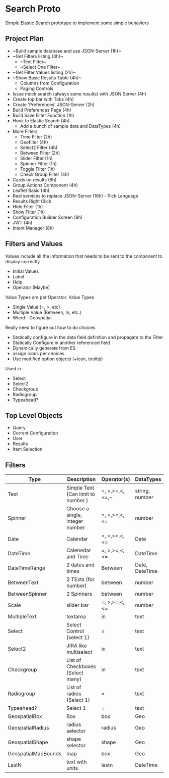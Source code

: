 # Search Proto
Simple Elastic Search prototype to implement some simple behaviors

## Project Plan

* ~Build sample database and use JSON-Server (1h)~
* ~Get Filters listing (4h)~
    * ~Text Filter~
    * ~Select One Filter~
* ~Get Filter Values listing (2h)~
* ~Show Basic Results Table  (4h)~
    * Columns from Configuration
    * Paging Controls 
* Issue mock search (always same results) with JSON Server (4h)
* Create top bar with Tabs (4h)
* Create 'Preferences' JSON-Server (2h)
* Build Preferences Page (4h)
* Build Save Filter Function (1h)
* Hook to Elastic Search (4h)
    * Add a bunch of sample data and DataTypes (4h)
* More Filters
    * Time Filter (2h)
    * Geofilter (4h)
    * Select2 Filter (4h)
    * Between Filter (2h)
    * Slider Filter (1h)
    * Spinner Filter (1h)
    * Toggle Filter (1h)
    * Check Group Filter (4h)
* Cards on results (8h)
* Group Actions Component (4h)
* Leaflet Basic (4h)
* Real services to replace JSON-Server (16h) - Pick Language
* Results Right Click
* Hide Filter (1h)
* Show Filter (1h)
* Configuration Builder Screen (8h)
* JWT (4h)
* Intent Manager (8h)

## Filters and Values

Values include all the information that needs to be sent to the component to display correctly
* Initial Values
* Label
* Help
* Operator (Maybe)

Value Types are per Operator. 
Value Types
* Single Value (=, >, etc)
* Multiple Value (Between, In, etc.)
* Wierd - Geospatial

Really need to figure out how to do choices
* Statically configure in the data field definition and propagate to the Filter
* Statically Configure in another referenced field
* Dynamically generate from ES
* assign Icons per choices
* Use modified option objects (+icon, tooltip)

Used in :
* Select
* Select2
* Checkgroup
* Radiogroup
* Typeahead?

## Top Level Objects

* Query
* Current Configuration
* User
* Results
* Item Selection

## Filters

| Type          | Description                       | Operator(s)       | DataTypes         |
|---------------|-----------------------------------|-------------------|-------------------|
| Text          | Simple Text (Can limit to number )| =, >,>=,<, <=,~   | string, number    |
| Spinner       | Choose a single, integer number   | =, >,>=,<, <=     | number            |
| Date          | Calendar                          | =, >,>=,<, <=     | Date              |
| DateTime      | Calenedar and Time                | =, >,>=,<, <=     | DateTime          |
| DateTimeRange | 2 dates and times                 | Between           | Date, DateTime    |
| BetweenText   | 2 TExts (for number)              | between           | number            |
| BetweenSpinner| 2 Spinners                        | between           | number            |
| Scale         | slider bar                        | =, >,>=,<, <=     | number            |
| MultipleText  | textarea                          | in                | text              |
| Select        | Select Control (select 1)         | =                 | text              |
| Select2       | JIRA like multiselect             | in                | text              |
| Checkgroup    | List of Checkboxes (Select many)  | in                | text              |
| Radiogroup    | List of radios (Select 1)         | =                 | text              |
| Typeahead?    | Select 1                          | =                 | text              |
| GeospatialBox | Box                               | box               | Geo               |
| GeospatialRadius| radius selector                 | radius            | Geo               |
| GeospatialShape| shape selector                   | shape             | Geo               |
| GeospatialMapBounds| map                          | box               | Geo               |
| LastN         | text with units                   | lastn             | DateTime          |



